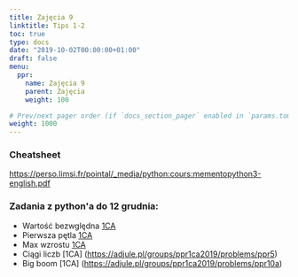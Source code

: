 ```yaml
---
title: Zajęcia 9
linktitle: Tips 1-2
toc: true
type: docs
date: "2019-10-02T00:00:00+01:00"
draft: false
menu:
  ppr:
    name: Zajęcia 9
    parent: Zajęcia
    weight: 100

# Prev/next pager order (if `docs_section_pager` enabled in `params.toml`)
weight: 1000
---
```


### Cheatsheet
https://perso.limsi.fr/pointal/_media/python:cours:mementopython3-english.pdf

### Zadania z python'a do 12 grudnia:
<!--12.12.19 python-->
* Wartość bezwględna [1CA](https://adjule.pl/groups/ppr1ca2019/problems/002)
* Pierwsza pętla [1CA](https://adjule.pl/groups/ppr1ca2019/problems/ifpetla)
* Max wzrostu [1CA](https://adjule.pl/groups/ppr1ca2019/problems/apr_wyk2-1)
* Ciągi liczb [1CA] (https://adjule.pl/groups/ppr1ca2019/problems/ppr5)
* Big boom [1CA] (https://adjule.pl/groups/ppr1ca2019/problems/ppr10a)
